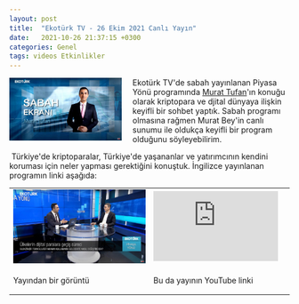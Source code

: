 ```yaml
---
layout: post
title:  "Ekotürk TV - 26 Ekim 2021 Canlı Yayın"
date:   2021-10-26 21:37:15 +0300
categories: Genel
tags: videos Etkinlikler
---
```


<img align="left" src="/assets/paranin-yonu-211026-poster-800.jpg" style="width:40%; padding-right:20px"> Ekotürk TV'de sabah yayınlanan Piyasa Yönü programında [Murat Tufan](https://twitter.com/muratufan)'ın konuğu olarak kriptopara ve djital dünyaya ilişkin keyifli bir sohbet yaptık. Sabah programı olmasına rağmen Murat Bey'in canlı sunumu ile oldukça keyifli bir program olduğunu söyleyebilirim. 

&nbsp;Türkiye'de kriptoparalar, Türkiye'de yaşananlar ve yatırımcının kendini koruması için neler yapması gerektiğini konuştuk. İngilizce yayınlanan programın linki aşağıda: 
&nbsp;

<table><tr><td style="width:50%">
<img src="/assets/paranin-yonu-211026-ss-800.jpg">
</td>
<td style="width:50%">
<iframe width="224" height="126" src="https://www.youtube.com/embed/1PH6ZRNuRqg?t=1953" frameborder="0" allowfullscreen></iframe></td></tr>
<tr><td style="width:50%; vertical-align:top">
<p>
Yayından bir görüntü 
</p></td>
<td style="width:50%; vertical-align:top">
<p>Bu da yayının YouTube linki</p>
</td></tr> 
</table>
